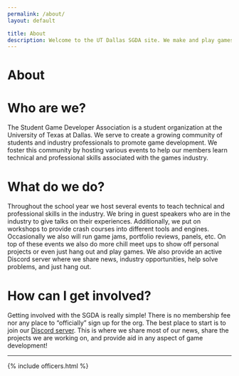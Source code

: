 ```yaml
---
permalink: /about/
layout: default

title: About
description: Welcome to the UT Dallas SGDA site. We make and play games!
---
```


<!-- {% include hero-tileable-bg.html
    path="TileablePatternBlue-168.png"
    text="About us"
%} -->

<div class="ignore content-wrapper gradient-2">
    <div class="content flex flex-column items-center">
        <h1 class="my-12"> About </h1>
    </div>
</div>


# Who are we?

The Student Game Developer Association is a student organization at the University of Texas at Dallas. We serve to create a growing community of students and industry professionals to promote game development. We foster this community by hosting various events to help our members learn technical and professional skills associated with the games industry.

# What do we do?

Throughout the school year we host several events to teach technical and professional skills in the industry. We bring in guest speakers who are in the industry to give talks on their experiences. Additionally, we put on workshops to provide crash courses into different tools and engines. Occasionally we also will run game jams, portfolio reviews, panels, etc. On top of these events we also do more chill meet ups to show off personal projects or even just hang out and play games. We also provide an active Discord server where we share news, industry opportunities, help solve problems, and just hang out.

# How can I get involved?

Getting involved with the SGDA is really simple! There is no membership fee nor any place to “officially” sign up for the org. The best place to start is to join our [Discord server](/discord/). This is where we share most of our news, share the projects we are working on, and provide aid in any aspect of game development!

---

{% include officers.html %}

<div class="pt-12"></div>